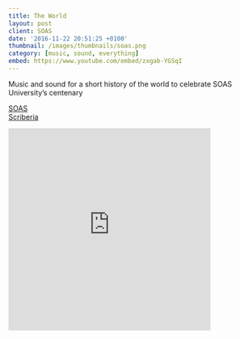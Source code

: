 ```yaml
---
title: The World
layout: post
client: SOAS
date: '2016-11-22 20:51:25 +0100'
thumbnail: /images/thumbnails/soas.png
category: [music, sound, everything]
embed: https://www.youtube.com/embed/zxgab-YGSqI
---
```


Music and sound for a short history of the world to celebrate SOAS University’s centenary

<a href="https://www.soas.ac.uk/">SOAS</a><br>
<a href="http://www.scriberia.co.uk/">Scriberia</a>

<div id="bc"><iframe style="border: 0; width: 400px; height: 400px;" src="https://bandcamp.com/EmbeddedPlayer/album=118052895/size=large/bgcol=ffffff/linkcol=333333/minimal=true/transparent=true/" seamless><a href="http://skillbard.bandcamp.com/album/clockwork">Clockwork by Skillbard</a></iframe></div>
